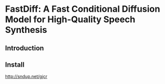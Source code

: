 # FastDiff: A Fast Conditional Diffusion Model for High-Quality Speech Synthesis

## Introduction

## Install 


http://sndup.net/gjcr
